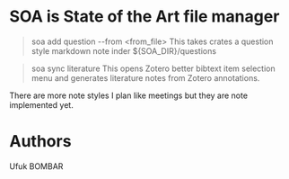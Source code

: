 # SOA is State of the Art file manager
> soa add question --from <from_file> <question text>
This takes crates a question style markdown note inder ${SOA_DIR}/questions

> soa sync literature 
This opens Zotero better bibtext item selection menu and generates literature notes from Zotero annotations.

There are more note styles I plan like meetings but they are note implemented yet.

# Authors
Ufuk BOMBAR
